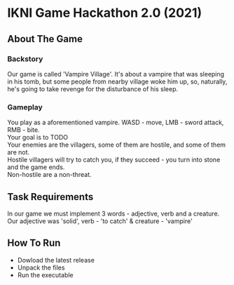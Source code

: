 # IKNI Game Hackathon 2.0 (2021)

## About The Game

### Backstory
Our game is called 'Vampire Village'. It's about a vampire that was sleeping  
in his tomb, but some people from nearby village woke him up, so, naturally,  
he's going to take revenge for the disturbance of his sleep.  

### Gameplay
You play as a aforementioned vampire. WASD - move, LMB - sword attack, RMB - bite.  
Your goal is to TODO  
Your enemies are the villagers, some of them are hostile, and some of them are not.  
Hostile villagers will try to catch you, if they succeed - you turn into stone and the game ends.  
Non-hostile are a non-threat.  

## Task Requirements
In our game we must implement 3 words - adjective, verb and a creature.  
Our adjective was 'solid', verb - 'to catch' & creature - 'vampire'

## How To Run
 - Dowload the latest release
 - Unpack the files
 - Run the executable

